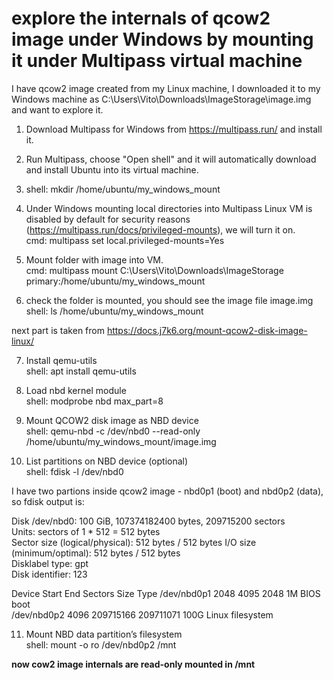 # explore the internals of qcow2 image under Windows by mounting it under Multipass virtual machine

I have qcow2 image created from my Linux machine, I downloaded it to my Windows machine as C:\Users\Vito\Downloads\ImageStorage\image.img and want to explore it.

1. Download Multipass for Windows from https://multipass.run/ and install it.

2. Run Multipass, choose "Open shell" and it will automatically download and install Ubuntu into its virtual machine.

3. shell: mkdir /home/ubuntu/my_windows_mount

4. Under Windows mounting local directories into Multipass Linux VM is disabled by default for security reasons (https://multipass.run/docs/privileged-mounts), we will turn it on.  
cmd: multipass set local.privileged-mounts=Yes

5. Mount folder with image into VM.  
cmd: multipass mount C:\Users\Vito\Downloads\ImageStorage primary:/home/ubuntu/my_windows_mount

6. check the folder is mounted, you should see the image file image.img  
shell: ls /home/ubuntu/my_windows_mount

next part is taken from https://docs.j7k6.org/mount-qcow2-disk-image-linux/

7. Install qemu-utils  
shell: apt install qemu-utils

8. Load nbd kernel module  
shell: modprobe nbd max_part=8

9. Mount QCOW2 disk image as NBD device  
shell: qemu-nbd -c /dev/nbd0 --read-only /home/ubuntu/my_windows_mount/image.img

10. List partitions on NBD device (optional)  
shell: fdisk -l /dev/nbd0

I have two partions inside qcow2 image - nbd0p1 (boot) and nbd0p2 (data), so fdisk output is:  

Disk /dev/nbd0: 100 GiB, 107374182400 bytes, 209715200 sectors  
Units: sectors of 1 * 512 = 512 bytes  
Sector size (logical/physical): 512 bytes / 512 bytes 
I/O size (minimum/optimal): 512 bytes / 512 bytes  
Disklabel type: gpt  
Disk identifier: 123  

Device      Start       End   Sectors  Size Type 
/dev/nbd0p1  2048      4095      2048    1M BIOS boot  
/dev/nbd0p2  4096 209715166 209711071  100G Linux filesystem  

11. Mount NBD data partition’s filesystem  
shell: mount -o ro /dev/nbd0p2 /mnt  

**now cow2 image internals are read-only mounted in /mnt**
